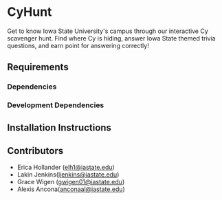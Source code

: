 # CyHunt 
Get to know Iowa State University's campus through our interactive Cy scavenger hunt. Find where Cy is hiding, answer Iowa State themed trivia questions, and earn point for answering correctly!


## Requirements 
### Dependencies


### Development Dependencies 


## Installation Instructions 



## Contributors 
* Erica Hollander (elh1@iastate.edu)
* Lakin Jenkins(ljenkins@iastate.edu)
* Grace Wigen (gwigen01@iastate.edu)
* Alexis Ancona(anconaal@iastate.edu)


